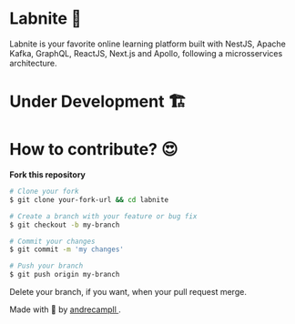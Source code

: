 # Labnite 🧪 

Labnite is your favorite online learning platform built with NestJS, Apache Kafka, GraphQL, ReactJS, Next.js and Apollo, following a microsservices architecture.

# Under Development 🏗

# How to contribute? 😍
**Fork this repository**
```bash
# Clone your fork
$ git clone your-fork-url && cd labnite

# Create a branch with your feature or bug fix
$ git checkout -b my-branch

# Commit your changes
$ git commit -m 'my changes'

# Push your branch
$ git push origin my-branch
```

Delete your branch, if you want, when your pull request merge. <br />

Made with 💜 by <a href="https://www.linkedin.com/in/andrecampll/" target="_blank"> andrecampll </a>. <br />
<br />
